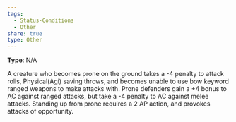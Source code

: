 ```yaml
---
tags:
  - Status-Conditions
  - Other
share: true
type: Other
---
```

**Type**: N/A

A creature who becomes prone on the ground takes a -4 penalty to attack rolls, Physical(Agi) saving throws, and becomes unable to use bow keyword ranged weapons to make attacks with. Prone defenders gain a +4 bonus to AC against ranged attacks, but take a -4 penalty to AC against melee attacks. Standing up from prone requires a 2 AP action, and provokes attacks of opportunity.